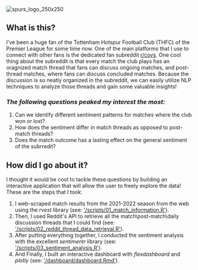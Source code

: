 ![spurs_logo_250x250](https://user-images.githubusercontent.com/102624754/184536016-12c8446b-14a7-46c5-ae71-8b3c5b763a88.jpg)

## What is this?
I've been a huge fan of the Tottenham Hotspur Football Club (THFC) of the Premier League for some time now. One of the main platforms that I use to connect with other fans is the dedicated fan subreddit [r/coys](https://www.reddit.com/r/coys/). One cool thing about the subreddit is that every match the club plays has an oragnized match thread that fans can discuss ongoing matches, and post-thread matches, where fans can discuss concluded matches. Because the discussion is so neatly organized in the subreddit, we can easily utilize NLP techniques to analyze those threads and gain some valuable insights! 

### *The following questions peaked my interest the most:*
 1. Can we identify different sentiment patterns for matches where the club won or lost?
 2. How does the sentiment differ in match threads as opposed to post-match threads?
 3. Does the match outcome has a lasting effect on the general sentiment of the subrredit? 

## How did I go about it?
I thought it would be cool to tackle these questions by building an interactive application that will allow the user to freely explore the data! These are the steps that I took:
 1. I web-scraped match results from the 2021-2022 season from the web using the *rvest* library (see: ['/scripts/01_match_information.R'](https://github.com/ShalvaKvi/Tottenham_Hotspur_Reddit_Sentiment_Analysis/blob/main/scripts/01_match_information.R)).
 2. Then, I used Reddit's API to retrieve all the match\post-match\daily discussion threads that I could find (see: ['/scripts/02_reddit_thread_data_retrieval.R'](https://github.com/ShalvaKvi/Tottenham_Hotspur_Reddit_Sentiment_Analysis/blob/main/scripts/02_reddit_threads_data_retrieval.R)).
 3. After putting everything together, I conducted the sentiment analysis with the excellent *sentimentr* library (see: ['/scripts/03_sentiment_analysis.R'](https://github.com/ShalvaKvi/Tottenham_Hotspur_Reddit_Sentiment_Analysis/blob/main/scripts/03_sentiment_analysis.R)).
 4. And Finally, I built an interactive dashboard with *flexdashboard* and *plotly* (see: ['/dashboard/dashboard.Rmd'](https://github.com/ShalvaKvi/Tottenham_Hotspur_Reddit_Sentiment_Analysis/blob/main/dashboard/dashboard.Rmd)).

